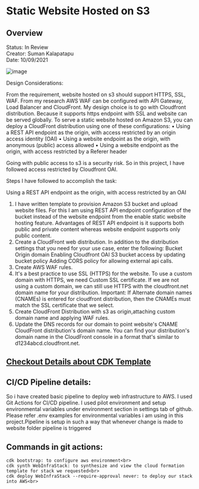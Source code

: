 <h1>Static Website Hosted on S3</h1>

<h2> Overview </h2>
<p>Status: In Review<br>
Creator: Suman Kalapatapu<br>
Date: 10/09/2021<br>
</p>


![image](https://user-images.githubusercontent.com/61553789/136578216-aa2340a7-992f-4e89-b6ba-6f59343db49b.png)


Design Considerations:

From the requirement, website hosted on s3 should support HTTPS, SSL, WAF. From my research AWS WAF can be configured with API Gateway, Load Balancer and CloudFront. My design choice is to go with Cloudfront distribution. Because it supports https endpoint with SSL and website can be served globally.
To serve a static website hosted on Amazon S3, you can deploy a CloudFront distribution using one of these configurations:
•	Using a REST API endpoint as the origin, with access restricted by an origin access identity (OAI)
•	Using a website endpoint as the origin, with anonymous (public) access allowed
•	Using a website endpoint as the origin, with access restricted by a Referer header

Going with public access to s3 is a security risk. So in this project, I have followed access restricted by Cloudfront OAI.

Steps I have followed to accomplish the task:

Using a REST API endpoint as the origin, with access restricted by an OAI
1.	I have written template to provision Amazon S3 bucket and upload website files. For this I am using REST API endpoint configuration of the bucket instead of the website endpoint from the enable static website hosting feature. Advantages of REST API endpoint is it supports both public and private content whereas website endpoint supports only public content. 
2.	Create a CloudFront web distribution. In addition to the distribution settings that you need for your use case, enter the following:
    Bucket Origin domain
    Enabling Cloudfront OAI S3 bucket access by updating bucket policy
    Adding CORS policy for allowing external api calls.
3. Create AWS WAF rules.
4.	It's a best practice to use SSL (HTTPS) for the website. To use a custom domain with HTTPS, we need Custom SSL certificate. If we are not using a custom domain, we can still use HTTPS with the cloudfront.net domain name for your distribution.
Important: If Alternate domain names (CNAMEs) is entered for cloudfront distribution, then the CNAMEs must match the SSL certificate that we select. 
5.	Create CloudFront Distribution with s3 as origin,attaching custom domain name and applying WAF rules.
6.	Update the DNS records for our domain to point website's CNAME CloudFront distribution's domain name. You can find your distribution's domain name in the CloudFront console in a format that's similar to d1234abcd.cloudfront.net.

## [Checkout Details about CDK Template](https://github.com/suman500bn/staticwebsitehosting/blob/master/web-infra/README.md)

## CI/CD Pipeline details:

So i have created basic pipeline to deploy web infrastructure to AWS. I used Git Actions for CI/CD pipeline. I used pilot environment and setup environmental variables under environment section in settings tab of github. Please refer .env examples for environmental variables i am using in this project.Pipeline is setup in such a way that whenever change is made to website folder pipeline is triggered

## Commands in git actions:

    cdk bootstrap: to configure aws environment<br>
    cdk synth WebInfraStack: to synthesize and view the cloud formation template for stack we requested<br>
    cdk deploy WebInfraStack --require-approval never: to deploy our stack into AWS<br>



